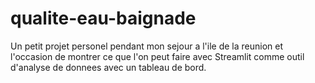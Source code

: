 # qualite-eau-baignade

Un petit projet personel pendant mon sejour a l'ile de la reunion et l'occasion de montrer ce que l'on peut faire avec Streamlit comme outil d'analyse de donnees avec un tableau de bord.
